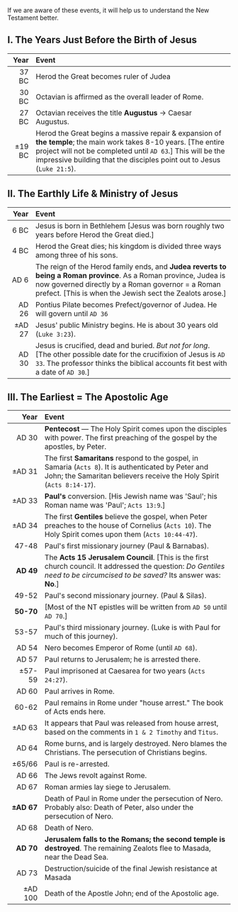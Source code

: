 If we are aware of these events, it will help us to understand the New Testament better.

## I. The Years Just Before the Birth of Jesus

Year | Event
---: | :---
37 BC | Herod the Great becomes ruler of Judea
30 BC | Octavian is affirmed as the overall leader of Rome.
27 BC | Octavian receives the title **Augustus** → Caesar Augustus.
±19 BC | Herod the Great begins a massive repair & expansion of **the temple**; the main work takes 8-10 years. [The entire project will not be completed until `AD 63`.] This will be the impressive building that the disciples point out to Jesus (`Luke 21:5`).

## II. The Earthly Life & Ministry of Jesus

Year | Event
---: | :---
6 BC | Jesus is born in Bethlehem [Jesus was born roughly two years before Herod the Great died.]
4 BC | Herod the Great dies; his kingdom is divided three ways among three of his sons.
AD 6 | The reign of the Herod family ends, and **Judea reverts to being a Roman province**. As a Roman province, Judea is now governed directly by a Roman governor = a Roman prefect. [This is when the Jewish sect the Zealots arose.]
AD 26 | Pontius Pilate becomes Prefect/governor of Judea. He will govern until `AD 36`
±AD 27 | Jesus' public Ministry begins. He is about 30 years old (`Luke 3:23`).
AD 30 | Jesus is crucified, dead and buried. _But not for long_. [The other possible date for the crucifixion of Jesus is `AD 33`.  The professor thinks the biblical accounts fit best with a date of `AD 30`.]

## III. The Earliest = The  Apostolic Age
Year | Event
---: | :---
AD 30 | **Pentecost** — The Holy Spirit comes upon the disciples with power. The first preaching of the gospel by the apostles, by Peter.
±AD 31 | The first **Samaritans** respond to the gospel, in Samaria (`Acts 8`). It is authenticated by Peter and John; the Samaritan believers receive the Holy Spirit (`Acts 8:14-17`).
±AD 33 | **Paul's** conversion.  [His Jewish name was 'Saul'; his Roman name was 'Paul'; `Acts 13:9`.]
±AD 34 | The first **Gentiles** believe the gospel, when Peter preaches to the house of Cornelius (`Acts 10`). The Holy Spirit comes upon them (`Acts 10:44-47`).
47-48 | Paul's first missionary journey (Paul & Barnabas).
**AD 49** | The **Acts 15 Jerusalem Council**. [This is the first church council. It addressed the question: _Do Gentiles need to be circumcised to be saved?_ Its answer was: **No**.]
49-52 | Paul's second missionary journey. (Paul & Silas).
**50-70** | [Most of the NT epistles will be written from `AD 50` until `AD 70`.]
53-57 | Paul's third missionary journey. (Luke is with Paul for much of this journey).
AD 54 | Nero becomes Emperor of Rome (until `AD 68`).
AD 57 | Paul returns to Jerusalem; he is arrested there.
±57-59 | Paul imprisoned at Caesarea for two years (`Acts 24:27`).
AD 60 | Paul arrives in Rome.
60-62 | Paul remains in Rome under "house arrest." The book of Acts ends here.
±AD 63 | It appears that Paul was released from house arrest, based on the comments in `1 & 2 Timothy` and `Titus`.
AD 64 | Rome burns, and is largely destroyed. Nero blames the Christians. The persecution of Christians begins.
±65/66 | Paul is re-arrested.
AD 66 | The Jews revolt against Rome.
AD 67 | Roman armies lay siege to Jerusalem.
**±AD 67** | Death of Paul in Rome under the persecution of Nero. Probably also: Death of Peter, also under the persecution of Nero.
AD 68 | Death of Nero.
**AD 70** | **Jerusalem falls to the Romans; the second temple is destroyed**. The remaining Zealots flee to Masada, near the Dead Sea.
AD 73 | Destruction/suicide of the final Jewish resistance at Masada
±AD 100 | Death of the Apostle John; end of the Apostolic age.